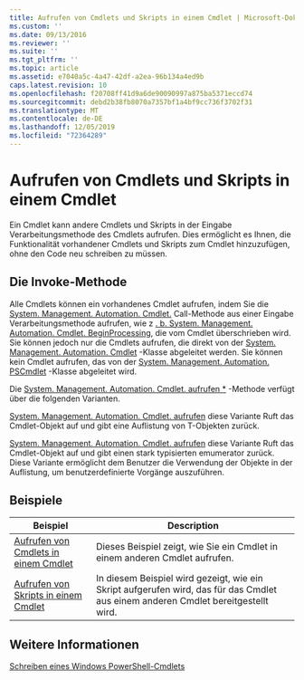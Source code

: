 ```yaml
---
title: Aufrufen von Cmdlets und Skripts in einem Cmdlet | Microsoft-Dokumentation
ms.custom: ''
ms.date: 09/13/2016
ms.reviewer: ''
ms.suite: ''
ms.tgt_pltfrm: ''
ms.topic: article
ms.assetid: e7040a5c-4a47-42df-a2ea-96b134a4ed9b
caps.latest.revision: 10
ms.openlocfilehash: f20708ff41d9a6de90090997a875ba5371eccd74
ms.sourcegitcommit: debd2b38fb8070a7357bf1a4bf9cc736f3702f31
ms.translationtype: MT
ms.contentlocale: de-DE
ms.lasthandoff: 12/05/2019
ms.locfileid: "72364289"
---
```

# <a name="invoking-cmdlets-and-scripts-within-a-cmdlet"></a>Aufrufen von Cmdlets und Skripts in einem Cmdlet

Ein Cmdlet kann andere Cmdlets und Skripts in der Eingabe Verarbeitungsmethode des Cmdlets aufrufen. Dies ermöglicht es Ihnen, die Funktionalität vorhandener Cmdlets und Skripts zum Cmdlet hinzuzufügen, ohne den Code neu schreiben zu müssen.

## <a name="the-invoke-method"></a>Die Invoke-Methode

Alle Cmdlets können ein vorhandenes Cmdlet aufrufen, indem Sie die [System. Management. Automation. Cmdlet.](/dotnet/api/System.Management.Automation.Cmdlet.Invoke) Call-Methode aus einer Eingabe Verarbeitungsmethode aufrufen, wie z [. b. System. Management. Automation. Cmdlet. BeginProcessing](/dotnet/api/System.Management.Automation.Cmdlet.BeginProcessing), die vom Cmdlet überschrieben wird. Sie können jedoch nur die Cmdlets aufrufen, die direkt von der [System. Management. Automation. Cmdlet](/dotnet/api/System.Management.Automation.Cmdlet) -Klasse abgeleitet werden. Sie können kein Cmdlet aufrufen, das von der [System. Management. Automation. PSCmdlet](/dotnet/api/System.Management.Automation.PSCmdlet) -Klasse abgeleitet wird.

Die [System. Management. Automation. Cmdlet. aufrufen *](/dotnet/api/System.Management.Automation.Cmdlet.Invoke) -Methode verfügt über die folgenden Varianten.

[System. Management. Automation. Cmdlet. aufrufen](/dotnet/api/System.Management.Automation.Cmdlet.Invoke) diese Variante Ruft das Cmdlet-Objekt auf und gibt eine Auflistung von T-Objekten zurück.

[System. Management. Automation. Cmdlet. aufrufen](/dotnet/api/System.Management.Automation.Cmdlet.Invoke) diese Variante Ruft das Cmdlet-Objekt auf und gibt einen stark typisierten emumerator zurück. Diese Variante ermöglicht dem Benutzer die Verwendung der Objekte in der Auflistung, um benutzerdefinierte Vorgänge auszuführen.

## <a name="examples"></a>Beispiele

|Beispiel|Description|
|-------------|-----------------|
|[Aufrufen von Cmdlets in einem Cmdlet](./how-to-invoke-a-cmdlet-from-within-a-cmdlet.md)|Dieses Beispiel zeigt, wie Sie ein Cmdlet in einem anderen Cmdlet aufrufen.|
|[Aufrufen von Skripts in einem Cmdlet](./how-to-invoke-scripts-within-a-cmdlet.md)|In diesem Beispiel wird gezeigt, wie ein Skript aufgerufen wird, das für das Cmdlet aus einem anderen Cmdlet bereitgestellt wird.|

## <a name="see-also"></a>Weitere Informationen

[Schreiben eines Windows PowerShell-Cmdlets](./writing-a-windows-powershell-cmdlet.md)

